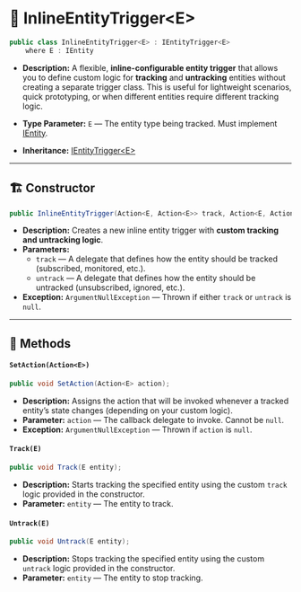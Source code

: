 # 🧩 InlineEntityTrigger\<E>

```csharp
public class InlineEntityTrigger<E> : IEntityTrigger<E>
    where E : IEntity
```

- **Description:** A flexible, **inline-configurable entity trigger** that allows you to define custom logic for
  **tracking** and **untracking** entities without creating a separate trigger class. This is useful for lightweight
  scenarios, quick prototyping, or when different entities require different tracking logic.

- **Type Parameter:** `E` — The entity type being tracked. Must implement [IEntity](../Entities/IEntity.md).
- **Inheritance:** [IEntityTrigger\<E>](IEntityTrigger%601.md)

---

## 🏗️ Constructor

```csharp
public InlineEntityTrigger(Action<E, Action<E>> track, Action<E, Action<E>> untrack)
```

- **Description:** Creates a new inline entity trigger with **custom tracking and untracking logic**.
- **Parameters:**
    - `track` — A delegate that defines how the entity should be tracked (subscribed, monitored, etc.).
    - `untrack` — A delegate that defines how the entity should be untracked (unsubscribed, ignored, etc.).
- **Exception:** `ArgumentNullException` — Thrown if either `track` or `untrack` is `null`.

---

## 🏹 Methods

#### `SetAction(Action<E>)`

```csharp
public void SetAction(Action<E> action);
```

- **Description:** Assigns the action that will be invoked whenever a tracked entity’s state changes (depending on your
  custom logic).
- **Parameter:** `action` — The callback delegate to invoke. Cannot be `null`.
- **Exception:** `ArgumentNullException` — Thrown if `action` is `null`.

#### `Track(E)`

```csharp
public void Track(E entity);
```

- **Description:** Starts tracking the specified entity using the custom `track` logic provided in the constructor.
- **Parameter:** `entity` — The entity to track.

#### `Untrack(E)`

```csharp
public void Untrack(E entity);
```

- **Description:** Stops tracking the specified entity using the custom `untrack` logic provided in the constructor.
- **Parameter:** `entity` — The entity to stop tracking.